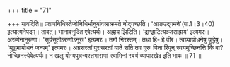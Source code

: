 +++
title = "71"

+++
यावदिति॥ प्रतापनिधिस्तेजोनिधिर्भानुर्यावन्नाक्रमते नोद्गच्छति। 'आङउद्गमने'(पा.1।3।40) इत्यात्मनेपदम्। तावत्। भानावनुदित एवेत्यर्थः। अह्नाय झिटिति। 'द्राग्झटित्यञ्जसाह्राय' इत्यमरः। अरुणेनानूरुणा। 'सूर्यसूतोऽरुणोऽनूरुः' इत्यमरः। तमो निरस्तम्। तथा हि- हे वीर। त्वय्यायोधनेषु युद्धेषु। 'युद्धमायोधनं जन्यम्' इत्यमरः। अग्रसरतां पुरःसरतां याते सति तव गुरुः पिता रिपून् स्वयमुच्छिनत्ति किं वा? नोच्छिनत्त्येवेत्यर्थः। न खलु योग्यपुत्रन्यस्तभाराणां स्वामिनां स्वयं व्यापारखेद इति भावः ॥ 71 ॥